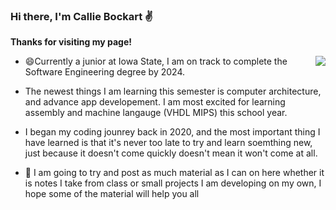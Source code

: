 ### Hi there, I'm Callie Bockart :v:

**Thanks for visiting my page!**

<img style="float: right;" src="[whatever.jpg](https://user-images.githubusercontent.com/67283232/187324421-3c7ee114-3e59-4366-b3e3-04c9e8b284d9.gif)
)">
- 😄Currently a junior at Iowa State, I am on track to complete the Software Engineering degree by 2024.         


         
- The newest things I am learning this semester is computer architecture, and advance app developement.
  I am most excited for learning assembly and machine langauge (VHDL MIPS) this school year.
  
- I began my coding jounrey back in 2020, and the most important thing I have learned 
  is that it's never too late to try and learn soemthing new, just because it doesn't 
  come quickly doesn't mean it won't come at all.
  
- 📝 I am going to try and post as much material as I can on here whether it is notes I take from 
  class or small projects I am developing on my own, I hope some of the material will help you all
 

